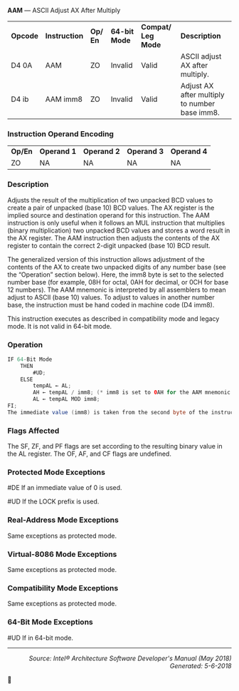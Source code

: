 <b>AAM</b> — ASCII Adjust AX After Multiply
<table>
	<tr>
		<td><b>Opcode</b></td>
		<td><b>Instruction</b></td>
		<td><b>Op/ En</b></td>
		<td><b>64-bit Mode</b></td>
		<td><b>Compat/ Leg Mode</b></td>
		<td><b>Description</b></td>
	</tr>
	<tr>
		<td>D4 0A</td>
		<td>AAM</td>
		<td>ZO</td>
		<td>Invalid</td>
		<td>Valid</td>
		<td>ASCII adjust AX after multiply.</td>
	</tr>
	<tr>
		<td>D4 ib</td>
		<td>AAM imm8</td>
		<td>ZO</td>
		<td>Invalid</td>
		<td>Valid</td>
		<td>Adjust AX after multiply to number base imm8.</td>
	</tr>
</table>


### Instruction Operand Encoding
<table>
	<tr>
		<td><b>Op/En</b></td>
		<td><b>Operand 1</b></td>
		<td><b>Operand 2</b></td>
		<td><b>Operand 3</b></td>
		<td><b>Operand 4</b></td>
	</tr>
	<tr>
		<td>ZO</td>
		<td>NA</td>
		<td>NA</td>
		<td>NA</td>
		<td>NA</td>
	</tr>
</table>


### Description
Adjusts the result of the multiplication of two unpacked BCD values to create a pair of unpacked (base 10) BCD
values. The AX register is the implied source and destination operand for this instruction. The AAM instruction is
only useful when it follows an MUL instruction that multiplies (binary multiplication) two unpacked BCD values and
stores a word result in the AX register. The AAM instruction then adjusts the contents of the AX register to contain
the correct 2-digit unpacked (base 10) BCD result.

The generalized version of this instruction allows adjustment of the contents of the AX to create two unpacked
digits of any number base (see the “Operation” section below). Here, the imm8 byte is set to the selected number
base (for example, 08H for octal, 0AH for decimal, or 0CH for base 12 numbers). The AAM mnemonic is interpreted
by all assemblers to mean adjust to ASCII (base 10) values. To adjust to values in another number base, the
instruction must be hand coded in machine code (D4 imm8).

This instruction executes as described in compatibility mode and legacy mode. It is not valid in 64-bit mode.

### Operation

```java
IF 64-Bit Mode
    THEN
        #UD;
    ELSE
        tempAL ← AL;
        AH ← tempAL / imm8; (* imm8 is set to 0AH for the AAM mnemonic *)
        AL ← tempAL MOD imm8;
FI;
The immediate value (imm8) is taken from the second byte of the instruction.
```
### Flags Affected

The SF, ZF, and PF flags are set according to the resulting binary value in the AL register. The OF, AF, and CF flags
are undefined.

### Protected Mode Exceptions

<p>#DE
If an immediate value of 0 is used.
<p>#UD
If the LOCK prefix is used.

### Real-Address Mode Exceptions

Same exceptions as protected mode.

### Virtual-8086 Mode Exceptions

Same exceptions as protected mode.

### Compatibility Mode Exceptions
Same exceptions as protected mode.

### 64-Bit Mode Exceptions

<p>#UD
If in 64-bit mode.

 --- 
<p align="right"><i>Source: Intel® Architecture Software Developer's Manual (May 2018)<br>Generated: 5-6-2018</i></p>
